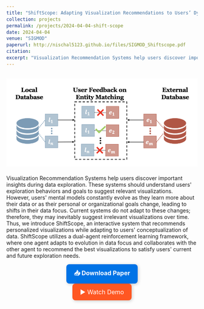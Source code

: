 ```yaml
---
title: "ShiftScope: Adapting Visualization Recommendations to Users’ Dynamic Data Focus"
collection: projects
permalink: /projects/2024-04-04-shift-scope
date: 2024-04-04
venue: "SIGMOD"
paperurl: http://nischal5123.github.io/files/SIGMOD_Shiftscope.pdf
citation: 
excerpt: "Visualization Recommendation Systems help users discover important insights during data exploration. These systems should understand users' exploration..![ShiftScope.png](ShiftScope.png) "
---
```


![img.png](img.png)
--- 


Visualization Recommendation Systems help users discover important insights during data exploration. These systems should understand users' exploration behaviors and goals to suggest relevant visualizations. However, users' mental models constantly evolve as they learn more about their data or as their personal or organizational goals change, leading to shifts in their data focus. Current systems do not adapt to these changes; therefore, they may inevitably suggest irrelevant visualizations over time. 
Thus, we introduce ShiftScope, an interactive system that recommends personalized visualizations while adapting to users' conceptualization of data.
ShiftScope utilizes a dual-agent reinforcement learning framework, where one agent adapts to evolution in data focus and collaborates with the other agent to recommend the best visualizations to satisfy users' current and future exploration needs.

  
<div style="text-align: center;">
    <a href="http://nischal5123.github.io/files/SIGMOD_Shiftscope.pdf" target="_blank" 
       style="display: inline-block; padding: 12px 20px; font-size: 16px; font-weight: bold; 
              color: #fff; background-color: #0073e6; text-decoration: none; 
              border-radius: 8px; box-shadow: 2px 2px 8px rgba(0, 0, 0, 0.2);">
        📥 Download Paper
    </a>
</div>


<div style="text-align: center;">
    <a href="https://www.youtube.com/watch?v=n-jST9ShrfU" target="_blank" style="display: inline-block; padding: 12px 20px; font-size: 16px; color: #fff; background-color: #ff5722; text-decoration: none; border-radius: 8px; box-shadow: 2px 2px 8px rgba(0, 0, 0, 0.2);">
        ▶ Watch Demo
    </a>
</div>
